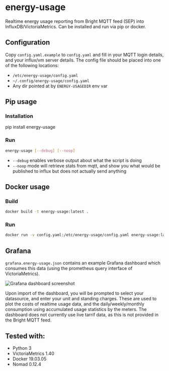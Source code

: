 # energy-usage

Realtime energy usage reporting from Bright MQTT feed (SEP) into InfluxDB/VictoriaMetrics. Can be installed and run via pip or docker.

## Configuration

Copy `config.yaml.example` to `config.yaml` and fill in your MQTT login details, and your influx/vm server details.
The config file should be placed into one of the following locations:

* `/etc/energy-usage/config.yaml`
* `~/.config/energy-usage/config.yaml`
* Any dir pointed at by `ENERGY-USAGEDIR` env var

## Pip usage

### Installation

pip install energy-usage

### Run

```bash
energy-usage [--debug] [--noop]
```

* `--debug` enables verbose output about what the script is doing
* `--noop` mode will retrieve stats from mqtt, and show you what would be published to influx but does not actually send anything

## Docker usage

### Build

```bash
docker build -t energy-usage:latest .
```

### Run

```bash
docker run -v config.yaml:/etc/energy-usage/config.yaml energy-usage:latest
```

## Grafana

`grafana.energy-usage.json` contains an example Grafana dashboard which consumes this data (using the prometheus query interface of VictoriaMetrics).

![Grafana dashboard screenshot](energy-usage-dashboard.png)

Upon import of the dashboard, you will be prompted to select your datasource, and enter your unit and standing charges. These are used to plot the costs of realtime usage data, and the daily/weekly/monthly consumption using accumulated usage statistics by the meters. The dashboard does not currently use live tarrif data, as this is not provided in the Bright MQTT feed.

## Tested with:

* Python 3
* VictoriaMetrics 1.40
* Docker 19.03.05
* Nomad 0.12.4
